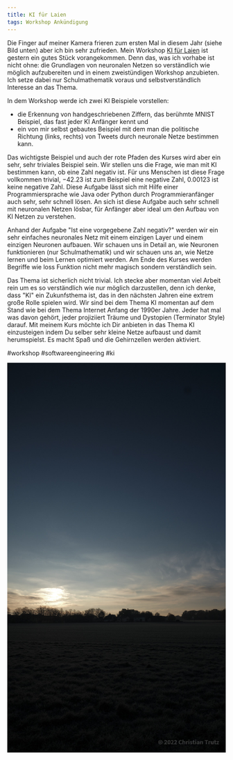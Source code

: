 ```yaml
---
title: KI für Laien
tags: Workshop Ankündigung
---
```


Die Finger auf meiner Kamera frieren zum ersten Mal in diesem Jahr (siehe Bild unten) aber ich bin sehr zufrieden. Mein Workshop [KI für Laien](https://calendly.com/trutz-software-consulting/ki-fur-laien) ist gestern ein gutes Stück vorangekommen. Denn das, was ich vorhabe ist nicht ohne: die Grundlagen von neuronalen Netzen so verständlich wie möglich aufzubereiten und in einem zweistündigen Workshop anzubieten. Ich setze dabei nur Schulmathematik voraus und selbstverständlich Interesse an das Thema.

In dem Workshop werde ich zwei KI Beispiele vorstellen:
- die Erkennung von handgeschriebenen Ziffern, das berühmte MNIST Beispiel, das fast jeder KI Anfänger kennt und
- ein von mir selbst gebautes Beispiel mit dem man die politische Richtung (links, rechts) von Tweets durch neuronale Netze bestimmen kann.

Das wichtigste Beispiel und auch der rote Pfaden des Kurses wird aber ein sehr, sehr triviales Beispiel sein. Wir stellen uns die Frage, wie man mit KI bestimmen kann, ob eine Zahl negativ ist. Für uns Menschen ist diese Frage vollkommen trivial, $-42.23$ ist zum Beispiel eine negative Zahl, $0.00123$ ist keine negative Zahl. Diese Aufgabe lässt sich mit Hilfe einer Programmiersprache wie Java oder Python durch Programmieranfänger auch sehr, sehr schnell lösen. An sich ist diese Aufgabe auch sehr schnell mit neuronalen Netzen lösbar, für Anfänger aber ideal um den Aufbau von KI Netzen zu verstehen.

Anhand der Aufgabe "Ist eine vorgegebene Zahl negativ?" werden wir ein sehr einfaches neuronales Netz mit einem einzigen Layer und einem einzigen Neuronen aufbauen. Wir schauen uns in Detail an, wie Neuronen funktionieren (nur Schulmathematik) und wir schauen uns an, wie Netze lernen und beim Lernen optimiert werden. Am Ende des Kurses werden Begriffe wie loss Funktion nicht mehr magisch sondern verständlich sein.

Das Thema ist sicherlich nicht trivial. Ich stecke aber momentan viel Arbeit rein um es so verständlich wie nur möglich darzustellen, denn ich denke, dass "KI" ein Zukunfsthema ist, das in den nächsten Jahren eine extrem große Rolle spielen wird. Wir sind bei dem Thema KI momentan auf dem Stand wie bei dem Thema Internet Anfang der 1990er Jahre. Jeder hat mal was davon gehört, jeder projiziiert Träume und Dystopien (Terminator Style) darauf. Mit meinem Kurs möchte ich Dir anbieten in das Thema KI einzusteigen indem Du selber sehr kleine Netze aufbaust und damit herumspielst. Es macht Spaß und die Gehirnzellen werden aktiviert.

#workshop
#softwareengineering
#ki

![Marl Sonnenaufgang am 20.11.2022](/assets/images/KI-fuer-Laien-2022-11-20.jpg "Marl Sonnenaufgang am 20.11.2022")